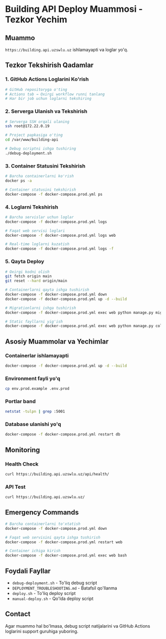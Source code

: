 # Building API Deploy Muammosi - Tezkor Yechim

## Muammo

`https://building.api.uzswlu.uz` ishlamayapti va loglar yo'q.

## Tezkor Tekshirish Qadamlar

### 1. GitHub Actions Loglarini Ko'rish

```bash
# GitHub repositoryga o'ting
# Actions tab → Oxirgi workflow runni tanlang
# Har bir job uchun loglarni tekshiring
```

### 2. Serverga Ulanish va Tekshirish

```bash
# Serverga SSH orqali ulaning
ssh root@172.22.0.19

# Project papkasiga o'ting
cd /var/www/building-api

# Debug scriptni ishga tushiring
./debug-deployment.sh
```

### 3. Container Statusini Tekshirish

```bash
# Barcha containerlarni ko'rish
docker ps -a

# Container statusini tekshirish
docker-compose -f docker-compose.prod.yml ps
```

### 4. Loglarni Tekshirish

```bash
# Barcha servislar uchun loglar
docker-compose -f docker-compose.prod.yml logs

# Faqat web servisi loglari
docker-compose -f docker-compose.prod.yml logs web

# Real-time loglarni kuzatish
docker-compose -f docker-compose.prod.yml logs -f
```

### 5. Qayta Deploy

```bash
# Oxirgi kodni olish
git fetch origin main
git reset --hard origin/main

# Containerlarni qayta ishga tushirish
docker-compose -f docker-compose.prod.yml down
docker-compose -f docker-compose.prod.yml up -d --build

# Migrationlarni ishga tushirish
docker-compose -f docker-compose.prod.yml exec web python manage.py migrate

# Static fayllarni yig'ish
docker-compose -f docker-compose.prod.yml exec web python manage.py collectstatic --noinput
```

## Asosiy Muammolar va Yechimlar

### Containerlar ishlamayapti

```bash
docker-compose -f docker-compose.prod.yml up -d --build
```

### Environment fayli yo'q

```bash
cp env.prod.example .env.prod
```

### Portlar band

```bash
netstat -tulpn | grep :5001
```

### Database ulanishi yo'q

```bash
docker-compose -f docker-compose.prod.yml restart db
```

## Monitoring

### Health Check

```bash
curl https://building.api.uzswlu.uz/api/health/
```

### API Test

```bash
curl https://building.api.uzswlu.uz/
```

## Emergency Commands

```bash
# Barcha containerlarni to'xtatish
docker-compose -f docker-compose.prod.yml down

# Faqat web servisini qayta ishga tushirish
docker-compose -f docker-compose.prod.yml restart web

# Container ichiga kirish
docker-compose -f docker-compose.prod.yml exec web bash
```

## Foydali Fayllar

- `debug-deployment.sh` - To'liq debug script
- `DEPLOYMENT_TROUBLESHOOTING.md` - Batafsil qo'llanma
- `deploy.sh` - To'liq deploy script
- `manual-deploy.sh` - Qo'lda deploy script

## Contact

Agar muammo hal bo'lmasa, debug script natijalarini va GitHub Actions loglarini support guruhiga yuboring.
